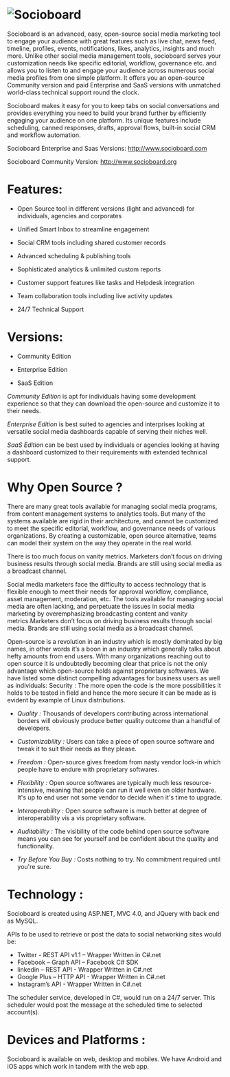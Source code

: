 ![Socioboard](http://i.imgur.com/aKbFCOy.png "Your Open-source Social Media Dashboard")
==========
Socioboard is an advanced, easy, open-source social media marketing tool to engage your audience with great features such as live chat, news feed, timeline, profiles, events, notifications, likes, analytics, insights and much more. Unlike other social media management tools, socioboard serves your customization needs like specific editorial, workflow, governance etc. and allows you to listen to and engage your audience across numerous social media profiles from one simple platform. It offers  you an open-source Community version and paid Enterprise and SaaS versions with unmatched world-class technical support round the clock.

Socioboard makes it easy for you to keep tabs on social conversations and provides everything you need to build your brand further by efficiently engaging your audience on one platform. Its unique features include scheduling, canned responses, drafts, approval flows, built-in social CRM and workflow automation. 

Socioboard Enterprise and Saas Versions: http://www.socioboard.com

Socioboard Community Version: http://www.socioboard.org 


Features:
===========

* Open Source tool in different versions (light and advanced) for individuals, agencies and corporates

* Unified Smart Inbox to streamline engagement

* Social CRM tools including shared customer records

* Advanced scheduling & publishing tools

* Sophisticated analytics & unlimited custom reports

* Customer support features like tasks and Helpdesk integration

* Team collaboration tools including live activity updates

* 24/7 Technical Support


Versions:
===========

* Community Edition

* Enterprise Edition

* SaaS Edition


*Community Edition* is apt for individuals having some development experience so that they can download the open-source and customize it to their needs.

*Enterprise Edition* is best suited to agencies and interprises looking at versatile social media dashboards capable of serving their niches well.

*SaaS Edition* can be best used by individuals or agencies looking at having a dashboard customized to their requirements with extended technical support. 

Why Open Source ?
=================

There are many great tools available for managing social media programs, from content management systems to analytics tools. But many of the systems available are rigid in their architecture, and cannot be customized to meet the specific editorial, workflow, and governance needs of various organizations. By creating a customizable, open source alternative, teams can model their system on the way they operate in the real world.

There is too much focus on vanity metrics. Marketers don’t focus on driving business results through social media. Brands are still using social media as a broadcast channel.

Social media marketers face the difficulty to access technology that is flexible enough to meet their needs for approval workflow, compliance, asset management, moderation, etc. The tools available for managing social media are often lacking, and perpetuate the issues in social media marketing by overemphasizing broadcasting content and vanity metrics.Marketers don’t focus on driving business results through social media. Brands are still using social media as a broadcast channel.

Open-source is a revolution in an industry which is mostly dominated by big names, in other words it’s a boon in an industry which generally talks about hefty amounts from end users. With many organizations reaching out to open source it is undoubtedly becoming clear that price is not the only advantage which open-source holds against proprietary softwares. We have listed some distinct compelling advantages for business users as well as individuals:
    Security : The more open the code is the more possibilities it holds to be tested in field and hence the more secure it can be made as is evident by example of Linux distributions. 

* *Quality :* Thousands of developers contributing across international borders will obviously produce better quality outcome than a handful of developers. 

* *Customizability :* Users can take a piece of open source software and tweak it to suit their needs as they please. 

* *Freedom :* Open-source gives freedom from nasty vendor lock-in which people have to endure with proprietary softwares. 

* *Flexibility :* Open source softwares are typically much less resource-intensive, meaning that people can run it well even on older hardware. It's up to end user not some vendor to decide when it's time to upgrade. 

* *Interoperability :* Open source software is much better at degree of interoperability vis a vis proprietary software. 
* *Auditability :* The visibility of the code behind open source software means you can see for yourself and be confident about the quality and functionality. 

* *Try Before You Buy :* Costs nothing to try. No commitment required until you're sure.

Technology :
============

Socioboard is created using ASP.NET, MVC 4.0, and JQuery with back end as MySQL.

APIs to be used to retrieve or post the data to social networking sites would be:

* Twitter - REST API v1.1 – Wrapper Written in C#.net
* Facebook – Graph API – Facebook C# SDK
* linkedin – REST API - Wrapper Written in C#.net
* Google Plus – HTTP API - Wrapper Written in C#.net
* Instagram’s API - Wrapper Written in C#.net

The scheduler service, developed in C#, would run on a 24/7 server. This scheduler would post the message at the scheduled time to selected account(s).

Devices and Platforms : 
=========================
Socioboard is available on web, desktop and mobiles. We have Android and iOS apps which work in tandem with the web app.
